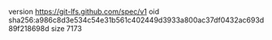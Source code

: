 version https://git-lfs.github.com/spec/v1
oid sha256:a986c8d3e534c54e31b561c402449d3933a800ac37df0432ac693d89f218698d
size 7173
